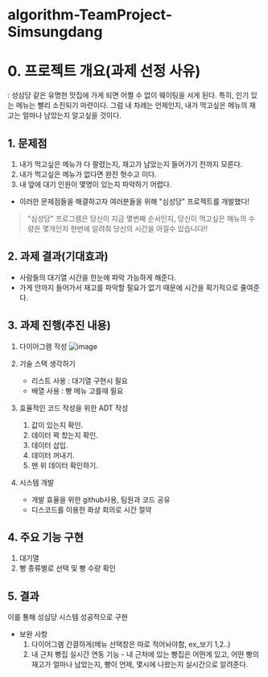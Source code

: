 # algorithm-TeamProject-Simsungdang
# 0. 프로젝트 개요(과제 선정 사유)
: 성심당 같은 유명한 맛집에 가게 되면 어쩔 수 없이 웨이팅을 서게 된다. 특히, 인기 있는 메뉴는 빨리 소진되기 마련이다. 그럼 내 차례는 언제인지, 내가 먹고싶은 메뉴의 재고는 얼마나 남았는지 알고싶을 것이다. 

## 1. 문제점 
1. 내가 먹고싶은 메뉴가 다 팔렸는지, 재고가 남았는지 들어가기 전까지 모른다. 
2. 내가 먹고싶은 메뉴가 없다면 완전 헛수고 이다.
3. 내 앞에 대기 인원이 몇명이 있는지 파악하기 어렵다.

- 이러한 문제점들을 해결하고자 여러분들을 위해 "심성당" 프로젝트를 개발했다!

>"심성당" 프로그램은 당신이 지금 몇번째 순서인지, 당신이 먹고싶은 메뉴의 수량은 몇개인지 한번에 알려줘 당신의 시간을 아낄수 있습니다!!

## 2. 과제 결과(기대효과)
- 사람들의 대기열 시간을 한눈에 파악 가능하게 해준다.
- 가게 안까지 들어가서 재고를 파악할 필요가 없기 때문에 시간을 획기적으로 줄여준다.

## 3. 과제 진행(추진 내용) 
1. 다이어그램 작성
![image](https://github.com/user-attachments/assets/d28cb646-7dae-48be-9108-980890df56ba)



2. 기술 스택 생각하기
   - 리스트 사용 : 대기열 구현시 필요
   - 배열 사용 : 빵 메뉴 고를때 필요
3. 효율적인 코드 작성을 위한 ADT 작성
   1. 값이 있는지 확인.
   2. 데이터 꽉 찼는지 확인.
   3. 데이터 삽입.
   4. 데이터 꺼내기.
   5. 맨 위 데이터 확인하기.
4. 시스템 개발
	- 개발 효율을 위한 github사용, 팀원과 코드 공유
	- 디스코드를 이용한 화상 회의로 시간 절약

## 4. 주요 기능 구현
1. 대기열
2. 빵 종류별로 선택 및 빵 수량 확인


## 5. 결과
이를 통해 성심당 시스템 성공적으로 구현

- 보완 사항
  1. 다이어그램 간결하게(메뉴 선택창은 따로 적어놔야함, ex_보기 1,2..)
  2. 내 근처 빵집 실시간 연동 기능 - 내 근처에 있는 빵집은 어떤게 있고, 어떤 빵의 재고가 얼마나 남았는지, 빵이 언제, 몇시에 나왔는지 실시간으로 알려준다.
